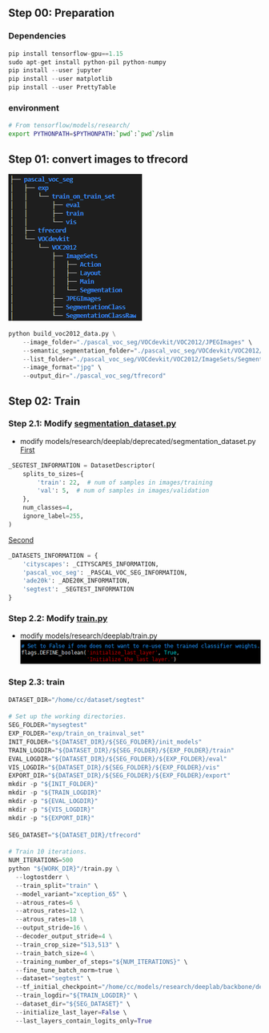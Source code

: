 ## Step 00: Preparation  
### Dependencies
```python
pip install tensorflow-gpu==1.15
sudo apt-get install python-pil python-numpy
pip install --user jupyter
pip install --user matplotlib
pip install --user PrettyTable
```
### environment  
```bash
# From tensorflow/models/research/
export PYTHONPATH=$PYTHONPATH:`pwd`:`pwd`/slim
```

## Step 01: convert images to tfrecord  
![avatar](fig/01_convert_images_to_tfrecord.png)
```python
python build_voc2012_data.py \
	--image_folder="./pascal_voc_seg/VOCdevkit/VOC2012/JPEGImages" \
	--semantic_segmentation_folder="./pascal_voc_seg/VOCdevkit/VOC2012/SegmentationClassRaw" \
 	--list_folder="./pascal_voc_seg/VOCdevkit/VOC2012/ImageSets/Segmentation" \ 
	--image_format="jpg" \ 
	--output_dir="./pascal_voc_seg/tfrecord"
```

## Step 02: Train  
### Step 2.1: Modify [segmentation_dataset.py]()  
* modify models/research/deeplab/deprecated/segmentation_dataset.py
[First]()
```python
_SEGTEST_INFORMATION = DatasetDescriptor(
    splits_to_sizes={
        'train': 22,  # num of samples in images/training
        'val': 5,  # num of samples in images/validation
    },
    num_classes=4,
    ignore_label=255,
)
```
[Second]()
```python
_DATASETS_INFORMATION = {
    'cityscapes': _CITYSCAPES_INFORMATION,
    'pascal_voc_seg': _PASCAL_VOC_SEG_INFORMATION,
    'ade20k': _ADE20K_INFORMATION,
    'segtest': _SEGTEST_INFORMATION
}
```

### Step 2.2: Modify [train.py]()  
* modify models/research/deeplab/train.py  
![avatar](fig/02_train_modify2.png)


### Step 2.3: train  
```python
DATASET_DIR="/home/cc/dataset/segtest"
 
# Set up the working directories.
SEG_FOLDER="mysegtest"
EXP_FOLDER="exp/train_on_trainval_set"
INIT_FOLDER="${DATASET_DIR}/${SEG_FOLDER}/init_models"
TRAIN_LOGDIR="${DATASET_DIR}/${SEG_FOLDER}/${EXP_FOLDER}/train"
EVAL_LOGDIR="${DATASET_DIR}/${SEG_FOLDER}/${EXP_FOLDER}/eval"
VIS_LOGDIR="${DATASET_DIR}/${SEG_FOLDER}/${EXP_FOLDER}/vis"
EXPORT_DIR="${DATASET_DIR}/${SEG_FOLDER}/${EXP_FOLDER}/export"
mkdir -p "${INIT_FOLDER}"
mkdir -p "${TRAIN_LOGDIR}"
mkdir -p "${EVAL_LOGDIR}"
mkdir -p "${VIS_LOGDIR}"
mkdir -p "${EXPORT_DIR}"
 
SEG_DATASET="${DATASET_DIR}/tfrecord"
 
# Train 10 iterations.
NUM_ITERATIONS=500
python "${WORK_DIR}"/train.py \
  --logtostderr \
  --train_split="train" \
  --model_variant="xception_65" \
  --atrous_rates=6 \
  --atrous_rates=12 \
  --atrous_rates=18 \
  --output_stride=16 \
  --decoder_output_stride=4 \
  --train_crop_size="513,513" \
  --train_batch_size=4 \
  --training_number_of_steps="${NUM_ITERATIONS}" \
  --fine_tune_batch_norm=true \
  --dataset="segtest" \
  --tf_initial_checkpoint="/home/cc/models/research/deeplab/backbone/deeplabv3_cityscapes_train/model.ckpt" \
  --train_logdir="${TRAIN_LOGDIR}" \
  --dataset_dir="${SEG_DATASET}" \
  --initialize_last_layer=False \ 
  --last_layers_contain_logits_only=True
```